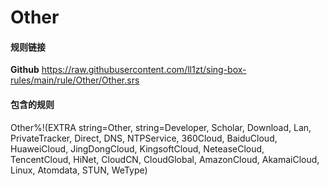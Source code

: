 # Other

#### 规则链接


**Github**
https://raw.githubusercontent.com/ll1zt/sing-box-rules/main/rule/Other/Other.srs


#### 包含的规则
Other%!(EXTRA string=Other, string=Developer, Scholar, Download, Lan, PrivateTracker, Direct, DNS, NTPService, 360Cloud, BaiduCloud, HuaweiCloud, JingDongCloud, KingsoftCloud, NeteaseCloud, TencentCloud, HiNet, CloudCN, CloudGlobal, AmazonCloud, AkamaiCloud, Linux, Atomdata, STUN, WeType)